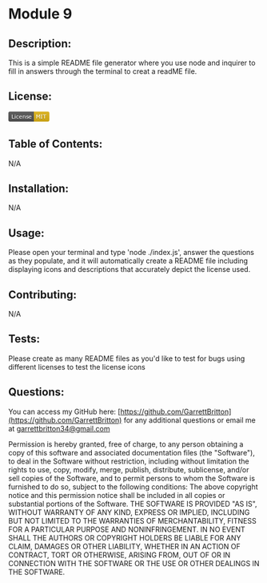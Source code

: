 # Module 9  

## Description: 
This is a simple README file generator where you use node and inquirer to fill in answers through the terminal to creat a readME file. 

## License:
![License](./icons/License-MIT-yellow.png)

## Table of Contents: 
N/A

## Installation: 
N/A

## Usage: 
Please open your terminal and type 'node ./index.js', answer the questions as they populate, and it will automatically create a README file including displaying icons and descriptions that accurately depict the license used. 
    

## Contributing: 
N/A 

## Tests: 
Please create as many README files as you'd like to test for bugs using different licenses to test the license icons 

## Questions: 
You can access my GitHub here: [https://github.com/GarrettBritton](https://github.com/GarrettBritton)
for any additional questions or email me at garrettbritton34@gmail.com


Permission is hereby granted, free of charge, to any person obtaining a copy of this software and associated documentation files (the "Software"), to deal in the Software without restriction, including without limitation the rights to use, copy, modify, merge, publish, distribute, sublicense, and/or sell copies of the Software, and to permit persons to whom the Software is furnished to do so, subject to the following conditions: The above copyright notice and this permission notice shall be included in all copies or substantial portions of the Software. THE SOFTWARE IS PROVIDED "AS IS", WITHOUT WARRANTY OF ANY KIND, EXPRESS OR IMPLIED, INCLUDING BUT NOT LIMITED TO THE WARRANTIES OF MERCHANTABILITY, FITNESS FOR A PARTICULAR PURPOSE AND NONINFRINGEMENT. IN NO EVENT SHALL THE AUTHORS OR COPYRIGHT HOLDERS BE LIABLE FOR ANY CLAIM, DAMAGES OR OTHER LIABILITY, WHETHER IN AN ACTION OF CONTRACT, TORT OR OTHERWISE, ARISING FROM, OUT OF OR IN CONNECTION WITH THE SOFTWARE OR THE USE OR OTHER DEALINGS IN THE SOFTWARE.